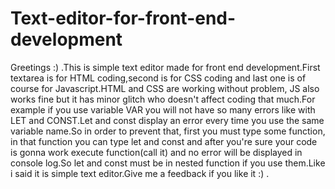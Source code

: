 # Text-editor-for-front-end-development
Greetings :) .This is simple text editor made for front end development.First textarea is for HTML coding,second is for CSS coding and last one is of course for Javascript.HTML and CSS are working without problem, JS also works fine but it has minor glitch who doesn't affect coding that much.For example if you use variable VAR you will not have so many errors like with LET and CONST.Let and const display an error every time you use the same variable name.So in order to prevent that, first you must type some function, in that function you can type let and const and after you're sure your code is gonna work execute function(call it) and no error will be displayed in console log.So let and const must be in nested function if you use them.Like i said it is simple text editor.Give me a feedback if you like it :) .
